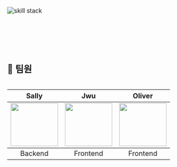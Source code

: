 

![skill stack](https://user-images.githubusercontent.com/96989782/196945781-b97ae0bb-4faf-4c44-96e4-2d088c2097c3.png)

<br/><br/><br/><br/>

## 👬 팀원

<table align = "left">
  <thead>
    <th align = "center">Sally</th>
    <th align = "center">Jwu</th>
<th align = "center">Oliver</th>
  </thead>
  <tbody>
    <td align = "center"><a href="https://github.com/sally-ksh"><img height="100px" width="110px" src="https://avatars.githubusercontent.com/u/96989782?v=4" /></a></td>
    <td align = "center"><a href="https://github.com/jwu-ice"><img height="100px" width="110px" src="https://avatars.githubusercontent.com/u/72546335?v=4" /></a></td>
<td align = "center"><a href="https://github.com/jthw1005"><img height="100px" width="110px" src="https://avatars.githubusercontent.com/u/84956036?v=4" /></a></td>
  </tbody>
  <tr>
    <td align = "center">Backend</td>
<td align = "center">Frontend</td>
    <td align = "center">Frontend</td>
  </tr>
</table>
